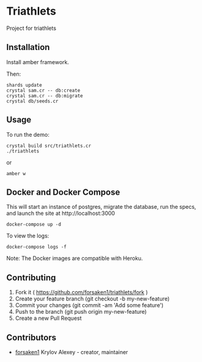 # Triathlets

Project for triathlets

## Installation

Install amber framework.

Then:

```
shards update
crystal sam.cr -- db:create
crystal sam.cr -- db:migrate
crystal db/seeds.cr
```

## Usage

To run the demo:
```
crystal build src/triathlets.cr
./triathlets
```

or

```
amber w
```

## Docker and Docker Compose

This will start an instance of postgres, migrate the database, run the specs,
and launch the site at http://localhost:3000
```
docker-compose up -d
```

To view the logs:
```
docker-compose logs -f
```

Note: The Docker images are compatible with Heroku.

## Contributing

1. Fork it ( https://github.com/forsaken1/triathlets/fork )
2. Create your feature branch (git checkout -b my-new-feature)
3. Commit your changes (git commit -am 'Add some feature')
4. Push to the branch (git push origin my-new-feature)
5. Create a new Pull Request

## Contributors

- [forsaken1](https://github.com/forsaken1) Krylov Alexey - creator, maintainer
